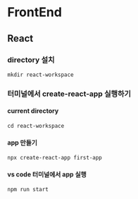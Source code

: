 # FrontEnd

## React

### directory 설치
```
mkdir react-workspace
```
### 터미널에서 create-react-app 실행하기
#### current directory
```
cd react-workspace 
```
#### app 만들기
```
npx create-react-app first-app 
```
#### vs code 터미널에서 app 실행
```
npm run start
```
